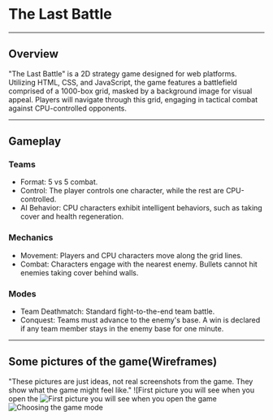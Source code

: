 # The Last Battle
***
## Overview
"The Last Battle" is a 2D strategy game designed for web platforms. Utilizing HTML, CSS, and JavaScript, the game features a battlefield comprised of a 1000-box grid, masked by a background image for visual appeal. Players will navigate through this grid, engaging in tactical combat against CPU-controlled opponents.
***
## Gameplay
### Teams
- Format: 5 vs 5 combat.
- Control: The player controls one character, while the rest are CPU-controlled.
- AI Behavior: CPU characters exhibit intelligent behaviors, such as taking cover and health regeneration.
### Mechanics
- Movement: Players and CPU characters move along the grid lines.
- Combat: Characters engage with the nearest enemy. Bullets cannot hit enemies taking cover behind walls.
### Modes
- Team Deathmatch: Standard fight-to-the-end team battle.
- Conquest: Teams must advance to the enemy's base. A win is declared if any team member stays in the enemy base for one minute.
***
## Some pictures of the game(Wireframes)
"These pictures are just ideas, not real screenshots from the game. They show what the game might feel like."
![First picture you will see when you open the ![First picture you will see when you open the game](https://i.ibb.co/z8PXbzv/PHOTO-2024-01-17-23-53-08.jpg)
![Choosing the game mode](https://i.ibb.co/Hrv0mLb/Frame-8.jpg)

